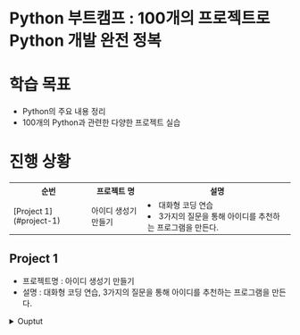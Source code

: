 # **Python 부트캠프 : 100개의 프로젝트로 Python 개발 완전 정복**

# **학습 목표**
* Python의 주요 내용 정리
* 100개의 Python과 관련한 다양한 프로젝트 실습

# **진행 상황**
<table width="100%">
  <th>순번</th>
  <th>프로젝트 명</th>
  <th>설명</th>
  <tr>
      <td>[Project 1](#project-1)</td>
      <td>아이디 생성기 만들기</td>
      <td>
        <li>대화형 코딩 연습</li>
        <li>3가지의 질문을 통해 아이디를 추천하는 프로그램을 만든다.</li>
      </td>
  </tr>
</table>
    
## **Project 1**
  * 프로젝트명 : 아이디 생성기 만들기
  * 설명 : 대화형 코딩 연습, 3가지의 질문을 통해 아이디를 추천하는 프로그램을 만든다.
  <details>
  <summary>Ouptut</summary>
  <div markdown="1">
  <img src="images/project1.png"/>
  </div>
  </details>
    